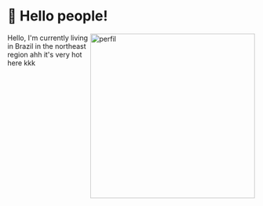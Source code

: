 # 👋 Hello people!

<img align="right" alt="perfil" width="335" 
     src="https://raw.githubusercontent.com/sebastianjnuwu/sebastianjnuwu/main/imagens/perfil.png">

Hello, I'm currently living in Brazil in the northeast region ahh it's very hot here kkk


